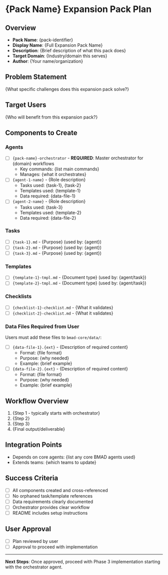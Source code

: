 # {Pack Name} Expansion Pack Plan

## Overview

- **Pack Name**: {pack-identifier}
- **Display Name**: {Full Expansion Pack Name}
- **Description**: {Brief description of what this pack does}
- **Target Domain**: {Industry/domain this serves}
- **Author**: {Your name/organization}

## Problem Statement

{What specific challenges does this expansion pack solve?}

## Target Users

{Who will benefit from this expansion pack?}

## Components to Create

### Agents

- [ ] `{pack-name}-orchestrator` - **REQUIRED**: Master orchestrator for {domain} workflows
  - Key commands: {list main commands}
  - Manages: {what it orchestrates}
- [ ] `{agent-1-name}` - {Role description}
  - Tasks used: {task-1}, {task-2}
  - Templates used: {template-1}
  - Data required: {data-file-1}
- [ ] `{agent-2-name}` - {Role description}
  - Tasks used: {task-3}
  - Templates used: {template-2}
  - Data required: {data-file-2}

### Tasks

- [ ] `{task-1}.md` - {Purpose} (used by: {agent})
- [ ] `{task-2}.md` - {Purpose} (used by: {agent})
- [ ] `{task-3}.md` - {Purpose} (used by: {agent})

### Templates

- [ ] `{template-1}-tmpl.md` - {Document type} (used by: {agent/task})
- [ ] `{template-2}-tmpl.md` - {Document type} (used by: {agent/task})

### Checklists

- [ ] `{checklist-1}-checklist.md` - {What it validates}
- [ ] `{checklist-2}-checklist.md` - {What it validates}

### Data Files Required from User

Users must add these files to `bmad-core/data/`:

- [ ] `{data-file-1}.{ext}` - {Description of required content}
  - Format: {file format}
  - Purpose: {why needed}
  - Example: {brief example}
- [ ] `{data-file-2}.{ext}` - {Description of required content}
  - Format: {file format}
  - Purpose: {why needed}
  - Example: {brief example}

## Workflow Overview

1. {Step 1 - typically starts with orchestrator}
2. {Step 2}
3. {Step 3}
4. {Final output/deliverable}

## Integration Points

- Depends on core agents: {list any core BMAD agents used}
- Extends teams: {which teams to update}

## Success Criteria

- [ ] All components created and cross-referenced
- [ ] No orphaned task/template references
- [ ] Data requirements clearly documented
- [ ] Orchestrator provides clear workflow
- [ ] README includes setup instructions

## User Approval

- [ ] Plan reviewed by user
- [ ] Approval to proceed with implementation

---

**Next Steps**: Once approved, proceed with Phase 3 implementation starting with the orchestrator agent.
